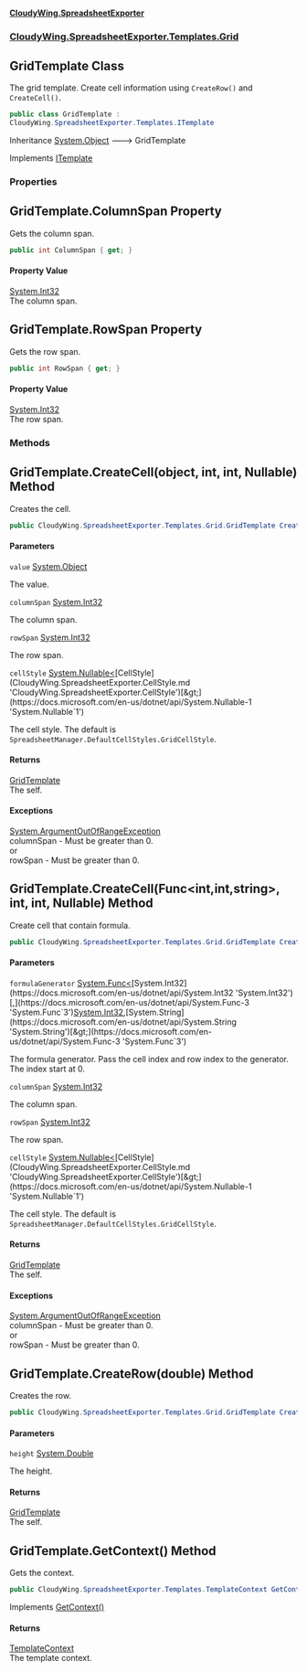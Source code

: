 #### [CloudyWing.SpreadsheetExporter](index.md 'index')
### [CloudyWing.SpreadsheetExporter.Templates.Grid](CloudyWing.SpreadsheetExporter.Templates.Grid.md 'CloudyWing.SpreadsheetExporter.Templates.Grid')

## GridTemplate Class

The grid template. Create cell information using `CreateRow()` and `CreateCell()`.

```csharp
public class GridTemplate :
CloudyWing.SpreadsheetExporter.Templates.ITemplate
```

Inheritance [System.Object](https://docs.microsoft.com/en-us/dotnet/api/System.Object 'System.Object') &#129106; GridTemplate

Implements [ITemplate](CloudyWing.SpreadsheetExporter.Templates.ITemplate.md 'CloudyWing.SpreadsheetExporter.Templates.ITemplate')
### Properties

<a name='CloudyWing.SpreadsheetExporter.Templates.Grid.GridTemplate.ColumnSpan'></a>

## GridTemplate.ColumnSpan Property

Gets the column span.

```csharp
public int ColumnSpan { get; }
```

#### Property Value
[System.Int32](https://docs.microsoft.com/en-us/dotnet/api/System.Int32 'System.Int32')  
The column span.

<a name='CloudyWing.SpreadsheetExporter.Templates.Grid.GridTemplate.RowSpan'></a>

## GridTemplate.RowSpan Property

Gets the row span.

```csharp
public int RowSpan { get; }
```

#### Property Value
[System.Int32](https://docs.microsoft.com/en-us/dotnet/api/System.Int32 'System.Int32')  
The row span.
### Methods

<a name='CloudyWing.SpreadsheetExporter.Templates.Grid.GridTemplate.CreateCell(object,int,int,System.Nullable_CloudyWing.SpreadsheetExporter.CellStyle_)'></a>

## GridTemplate.CreateCell(object, int, int, Nullable<CellStyle>) Method

Creates the cell.

```csharp
public CloudyWing.SpreadsheetExporter.Templates.Grid.GridTemplate CreateCell(object value, int columnSpan=1, int rowSpan=1, System.Nullable<CloudyWing.SpreadsheetExporter.CellStyle> cellStyle=null);
```
#### Parameters

<a name='CloudyWing.SpreadsheetExporter.Templates.Grid.GridTemplate.CreateCell(object,int,int,System.Nullable_CloudyWing.SpreadsheetExporter.CellStyle_).value'></a>

`value` [System.Object](https://docs.microsoft.com/en-us/dotnet/api/System.Object 'System.Object')

The value.

<a name='CloudyWing.SpreadsheetExporter.Templates.Grid.GridTemplate.CreateCell(object,int,int,System.Nullable_CloudyWing.SpreadsheetExporter.CellStyle_).columnSpan'></a>

`columnSpan` [System.Int32](https://docs.microsoft.com/en-us/dotnet/api/System.Int32 'System.Int32')

The column span.

<a name='CloudyWing.SpreadsheetExporter.Templates.Grid.GridTemplate.CreateCell(object,int,int,System.Nullable_CloudyWing.SpreadsheetExporter.CellStyle_).rowSpan'></a>

`rowSpan` [System.Int32](https://docs.microsoft.com/en-us/dotnet/api/System.Int32 'System.Int32')

The row span.

<a name='CloudyWing.SpreadsheetExporter.Templates.Grid.GridTemplate.CreateCell(object,int,int,System.Nullable_CloudyWing.SpreadsheetExporter.CellStyle_).cellStyle'></a>

`cellStyle` [System.Nullable&lt;](https://docs.microsoft.com/en-us/dotnet/api/System.Nullable-1 'System.Nullable`1')[CellStyle](CloudyWing.SpreadsheetExporter.CellStyle.md 'CloudyWing.SpreadsheetExporter.CellStyle')[&gt;](https://docs.microsoft.com/en-us/dotnet/api/System.Nullable-1 'System.Nullable`1')

The cell style. The default is `SpreadsheetManager.DefaultCellStyles.GridCellStyle`.

#### Returns
[GridTemplate](CloudyWing.SpreadsheetExporter.Templates.Grid.GridTemplate.md 'CloudyWing.SpreadsheetExporter.Templates.Grid.GridTemplate')  
The self.

#### Exceptions

[System.ArgumentOutOfRangeException](https://docs.microsoft.com/en-us/dotnet/api/System.ArgumentOutOfRangeException 'System.ArgumentOutOfRangeException')  
columnSpan - Must be greater than 0.  
            or  
            rowSpan - Must be greater than 0.

<a name='CloudyWing.SpreadsheetExporter.Templates.Grid.GridTemplate.CreateCell(System.Func_int,int,string_,int,int,System.Nullable_CloudyWing.SpreadsheetExporter.CellStyle_)'></a>

## GridTemplate.CreateCell(Func<int,int,string>, int, int, Nullable<CellStyle>) Method

Create cell that contain formula.

```csharp
public CloudyWing.SpreadsheetExporter.Templates.Grid.GridTemplate CreateCell(System.Func<int,int,string> formulaGenerator, int columnSpan=1, int rowSpan=1, System.Nullable<CloudyWing.SpreadsheetExporter.CellStyle> cellStyle=null);
```
#### Parameters

<a name='CloudyWing.SpreadsheetExporter.Templates.Grid.GridTemplate.CreateCell(System.Func_int,int,string_,int,int,System.Nullable_CloudyWing.SpreadsheetExporter.CellStyle_).formulaGenerator'></a>

`formulaGenerator` [System.Func&lt;](https://docs.microsoft.com/en-us/dotnet/api/System.Func-3 'System.Func`3')[System.Int32](https://docs.microsoft.com/en-us/dotnet/api/System.Int32 'System.Int32')[,](https://docs.microsoft.com/en-us/dotnet/api/System.Func-3 'System.Func`3')[System.Int32](https://docs.microsoft.com/en-us/dotnet/api/System.Int32 'System.Int32')[,](https://docs.microsoft.com/en-us/dotnet/api/System.Func-3 'System.Func`3')[System.String](https://docs.microsoft.com/en-us/dotnet/api/System.String 'System.String')[&gt;](https://docs.microsoft.com/en-us/dotnet/api/System.Func-3 'System.Func`3')

The formula generator. Pass the cell index and row index to the generator. The  index start at 0.

<a name='CloudyWing.SpreadsheetExporter.Templates.Grid.GridTemplate.CreateCell(System.Func_int,int,string_,int,int,System.Nullable_CloudyWing.SpreadsheetExporter.CellStyle_).columnSpan'></a>

`columnSpan` [System.Int32](https://docs.microsoft.com/en-us/dotnet/api/System.Int32 'System.Int32')

The column span.

<a name='CloudyWing.SpreadsheetExporter.Templates.Grid.GridTemplate.CreateCell(System.Func_int,int,string_,int,int,System.Nullable_CloudyWing.SpreadsheetExporter.CellStyle_).rowSpan'></a>

`rowSpan` [System.Int32](https://docs.microsoft.com/en-us/dotnet/api/System.Int32 'System.Int32')

The row span.

<a name='CloudyWing.SpreadsheetExporter.Templates.Grid.GridTemplate.CreateCell(System.Func_int,int,string_,int,int,System.Nullable_CloudyWing.SpreadsheetExporter.CellStyle_).cellStyle'></a>

`cellStyle` [System.Nullable&lt;](https://docs.microsoft.com/en-us/dotnet/api/System.Nullable-1 'System.Nullable`1')[CellStyle](CloudyWing.SpreadsheetExporter.CellStyle.md 'CloudyWing.SpreadsheetExporter.CellStyle')[&gt;](https://docs.microsoft.com/en-us/dotnet/api/System.Nullable-1 'System.Nullable`1')

The cell style. The default is `SpreadsheetManager.DefaultCellStyles.GridCellStyle`.

#### Returns
[GridTemplate](CloudyWing.SpreadsheetExporter.Templates.Grid.GridTemplate.md 'CloudyWing.SpreadsheetExporter.Templates.Grid.GridTemplate')  
The self.

#### Exceptions

[System.ArgumentOutOfRangeException](https://docs.microsoft.com/en-us/dotnet/api/System.ArgumentOutOfRangeException 'System.ArgumentOutOfRangeException')  
columnSpan - Must be greater than 0.  
            or  
            rowSpan - Must be greater than 0.

<a name='CloudyWing.SpreadsheetExporter.Templates.Grid.GridTemplate.CreateRow(double)'></a>

## GridTemplate.CreateRow(double) Method

Creates the row.

```csharp
public CloudyWing.SpreadsheetExporter.Templates.Grid.GridTemplate CreateRow(double height=16.5);
```
#### Parameters

<a name='CloudyWing.SpreadsheetExporter.Templates.Grid.GridTemplate.CreateRow(double).height'></a>

`height` [System.Double](https://docs.microsoft.com/en-us/dotnet/api/System.Double 'System.Double')

The height.

#### Returns
[GridTemplate](CloudyWing.SpreadsheetExporter.Templates.Grid.GridTemplate.md 'CloudyWing.SpreadsheetExporter.Templates.Grid.GridTemplate')  
The self.

<a name='CloudyWing.SpreadsheetExporter.Templates.Grid.GridTemplate.GetContext()'></a>

## GridTemplate.GetContext() Method

Gets the context.

```csharp
public CloudyWing.SpreadsheetExporter.Templates.TemplateContext GetContext();
```

Implements [GetContext()](CloudyWing.SpreadsheetExporter.Templates.ITemplate.md#CloudyWing.SpreadsheetExporter.Templates.ITemplate.GetContext() 'CloudyWing.SpreadsheetExporter.Templates.ITemplate.GetContext()')

#### Returns
[TemplateContext](CloudyWing.SpreadsheetExporter.Templates.TemplateContext.md 'CloudyWing.SpreadsheetExporter.Templates.TemplateContext')  
The template context.